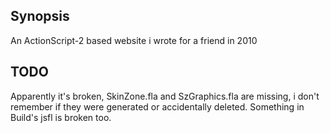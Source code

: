 ## Synopsis

An ActionScript-2 based website i wrote for a friend in 2010

## TODO

Apparently it's broken, SkinZone.fla and SzGraphics.fla are missing, i don't remember if they were generated or accidentally deleted. Something in Build's jsfl is broken too.
